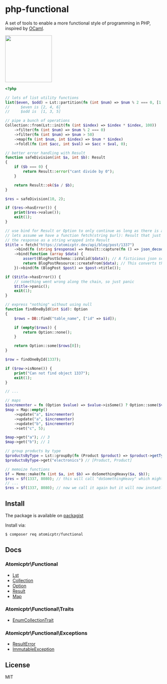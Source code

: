 # php-functional

A set of tools to enable a more functional style of programming in PHP, inspired by [OCaml](https://ocaml.org/).

<img src="https://cdn.jsdelivr.net/gh/atomicptr/php-functional/.github/logo.png" height="150" />

```php
<?php

// lots of list utility functions
list($even, $odd) = Lst::partition(fn (int $num) => $num % 2 === 0, [1, 2, 3, 4, 5, 6]);
//     $even is [2, 4, 6]
//     $odd is  [1, 3, 5]

// pipe a bunch of operations
Collection::from(Lst::init(fn (int $index) => $index * $index, 100))
    ->filter(fn (int $num) => $num % 2 === 0)
    ->filter(fn (int $num) => $num > 50)
    ->map(fn (int $num, int $index) => $num * $index)
    ->foldl(fn (int $acc, int $val) => $acc + $val, 0);

// better error handling with Result
function safeDivision(int $a, int $b): Result
{
    if ($b === 0) {
        return Result::error("cant divide by 0");
    }

    return Result::ok($a / $b);
}

$res = safeDivision(10, 2);

if ($res->hasError()) {
    print($res->value());
    exit(1);
}

// use bind for Result or Option to only continue as long as there is a value
// lets assume we have a function fetch(string $url): Result that just returns
// the response as a string wrapped into Result
$title = fetch("https://atomicptr.dev/api/blog/post/1337")
    ->bind(fn (string $response) => Result::capture(fn () => json_decode($resp, true, flags: JSON_THROW_ON_ERROR)))
    ->bind(function (array $data) {
        assert(BlogPostSchema::isValid($data)); // A ficticious json schema validator
        return BlogPostResource::createFrom($data); // This converts the json data into a structure
    })->bind(fn (BlogPost $post) => $post->title());

if ($title->hasError()) {
    // something went wrong along the chain, so just panic
    $title->panic();
    exit(1);
}

// express "nothing" without using null
function findOneById(int $id): Option
{
    $rows = DB::find("table_name", ["id" => $id]);

    if (empty($rows)) {
        return Option::none();
    }

    return Option::some($rows[0]);
}

$row = findOneById(1337);

if ($row->isNone()) {
    print("Can not find object 1337");
    exit(1);
}

// ...

// maps
$incrementer = fn (Option $value) => $value->isSome() ? Option::some($value->value() + 1 : 1;
$map = Map::empty()
    ->update("a", $incrementer)
    ->update("a", $incrementer)
    ->update("b", $incrementer)
    ->set("c", 5);

$map->get("a"); // 3
$map->get("b"); // 1

// group products by type
$productsByType = Lst::groupBy(fn (Product $product) => $product->getType()->toString(), Product::all());
$productsByType->get("electronics") // [Product, Product]

// memoize functions
$f = Memo::make(fn (int $a, int $b) => doSomethingHeavy($a, $b));
$res = $f(1337, 8080); // this will call "doSomethingHeavy" which might take a while
// ...
$res = $f(1337, 8080); // now we call it again but it will now instantly return the result because we already called it with 1 and 2
````

## Install

The package is available on [packagist](https://packagist.org/packages/atomicptr/functional)

Install via:

```bash
$ composer req atomicptr/functional
````

## Docs

### Atomicptr\Functional

* [Lst](./docs/Lst.md)
* [Collection](./docs/Collection.md)
* [Option](./docs/Option.md)
* [Result](./docs/Result.md)
* [Map](./docs/Map.md)

### Atomicptr\Functional\Traits

* [EnumCollectionTrait](./docs/Traits/EnumCollectionTrait.md)

### Atomicptr\Functional\Exceptions

* [ResultError](./docs/Exceptions/ResultError.md)
* [ImmutableException](./docs/Exceptions/ImmutableException.md)

## License

MIT
